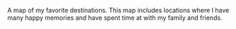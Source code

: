 A map of my favorite destinations. This map includes locations where I have many happy memories and have spent time at with my family and friends.
